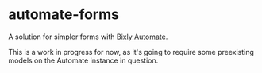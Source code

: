 # automate-forms

A solution for simpler forms with [Bixly Automate](https://bixly.com/automate).

This is a work in progress for now, as it's going to require some preexisting
models on the Automate instance in question.
